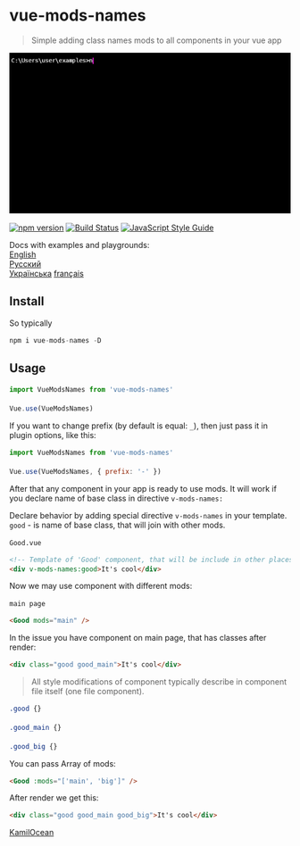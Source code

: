 # vue-mods-names
> Simple adding class names mods to all components in your vue app

![example](./assets/vue-mods-names.gif)

[![npm version](https://badge.fury.io/js/vue-mods-names.svg)](https://badge.fury.io/js/vue-mods-names)
[![Build Status](https://travis-ci.org/RGRU/vue-mods-names.svg?branch=master)](https://travis-ci.org/RGRU/vue-mods-names)
[![JavaScript Style Guide](https://img.shields.io/badge/code_style-standard-brightgreen.svg)](https://standardjs.com)

Docs with examples and playgrounds:<br>
[English](https://rgru.github.io/vue-mods-names/#/)<br>
[Русский](https://rgru.github.io/vue-mods-names/#/ru/)<br>
[Українська](https://rgru.github.io/vue-mods-names/#/ua/)
[français](https://rgru.github.io/vue-mods-names/#/fr/)

## Install

So typically

```js
npm i vue-mods-names -D
```

## Usage
```js
import VueModsNames from 'vue-mods-names'

Vue.use(VueModsNames)
```
If you want to change prefix (by default is equal: `_`), then just pass it in plugin options, like this:
```js
import VueModsNames from 'vue-mods-names'

Vue.use(VueModsNames, { prefix: '-' })
```
After that any component in your app is ready to use mods. It will work if you declare name of base class in directive `v-mods-names:`

Declare behavior by adding special directive `v-mods-names` in your template. `good` - is name of base class, that will join with other mods.

`Good.vue`
```html
<!-- Template of 'Good' component, that will be include in other places -->
<div v-mods-names:good>It's cool</div>
```

Now we may use component with different mods:

`main page`
```html
<Good mods="main" />
```

In the issue you have component on main page, that has classes after render:

```html
<div class="good good_main">It's cool</div>
```

> All style modifications of component typically describe in component file itself (one file component).

```css
.good {}

.good_main {}

.good_big {}
```

You can pass Array of mods:

```html
<Good :mods="['main', 'big']" />
```

After render we get this:

```html
<div class="good good_main good_big">It's cool</div>
```

[KamilOcean](https://twitter.com/kamil_ocean)
